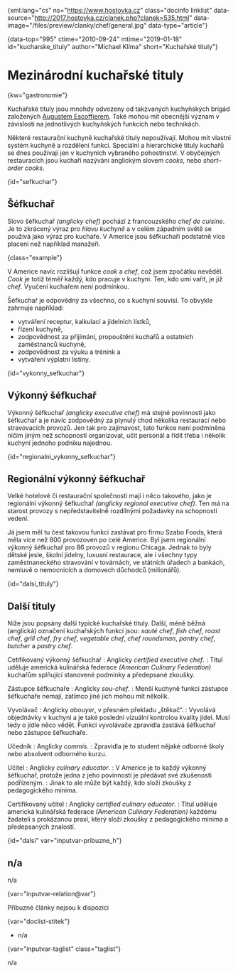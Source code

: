
{xml:lang="cs" ns="https://www.hostovka.cz" class="docinfo linklist" data-source="http://2017.hostovka.cz/clanek.php?clanek=535.html" data-image="/files/preview/clanky/chef/general.jpg" data-type="article"}

{data-top="995" ctime="2010-09-24" mtime="2019-01-18" id="kucharske_tituly" author="Michael Klíma" short="Kuchařské tituly"}

# Mezinárodní kuchařské tituly

<!-- generated attribute kw by user_updatekw.sh on 2020-07-05, do not edit -->

{kw="gastronomie"}

Kuchařské tituly jsou mnohdy odvozeny od takzvaných kuchyňských brigád založených [Augustem Escoffierem][1]. Také mohou mít obecnější význam v závislosti na jednotlivých kuchyňských funkcích nebo technikách.

Některé restaurační kuchyně kuchařské tituly nepoužívají. Mohou mít vlastní systém kuchyně a rozdělení funkcí. Speciální a hierarchické tituly kuchařů se dnes používají jen v kuchyních vybraného pohostinství. V obyčejných restauracích jsou kuchaři nazýváni anglickým slovem _cooks_, nebo _short–order cooks_.

{id="sefkuchar"}

## Šéfkuchař

Slovo šéfkuchař _(anglicky chef)_ pochází z francouzského _chef de cuisine_. Je to zkrácený výraz pro _hlavu kuchyně_ a v celém západním světě se používá jako výraz pro kuchaře. V Americe jsou šéfkuchaři podstatně více placeni než například manažeři.

{class="example"}

V Americe navíc rozlišují funkce _cook_ a _chef_, což jsem zpočátku nevěděl. _Cook_ je totiž téměř každý, kdo pracuje v kuchyni. Ten, kdo umí vařit, je již _chef_. Vyučení kuchařem není podmínkou.

Šéfkuchař je odpovědný za všechno, co s kuchyní souvisí. To obvykle zahrnuje například:

  * vytváření receptur, kalkulací a jídelních lístků,
  * řízení kuchyně,
  * zodpovědnost za přijímání, propouštění kuchařů a ostatních zaměstnanců kuchyně,
  * zodpovědnost za výuku a trénink a
  * vytváření výplatní listiny.

{id="vykonny_sefkuchar"}

## Výkonný šéfkuchař

Výkonný šéfkuchař _(anglicky executive chef)_ má stejné povinnosti jako šéfkuchař a je navíc zodpovědný za plynulý chod několika restaurací nebo stravovacích provozů. Jen tak pro zajímavost, tato funkce není podmíněna ničím jiným než schopností organizovat, učit personál a řídit třeba i několik kuchyní jednoho podniku najednou.

{id="regionalni\_vykonny\_sefkuchar"}

## Regionální výkonný šéfkuchař

Velké hotelové či restaurační společnosti mají i něco takového, jako je regionální výkonný šéfkuchař _(anglicky regional executive chef)_. Ten má na starost provozy s nepředstavitelně rozdílnými požadavky na schopnosti vedení.

Já jsem měl tu čest takovou funkci zastávat pro firmu Szabo Foods, která měla více než 800 provozoven po celé Americe. Byl jsem regionální výkonný šéfkuchař pro 86 provozů v regionu Chicaga. Jednak to byly dětské jesle, školní jídelny, luxusní restaurace, ale i všechny typy zaměstnaneckého stravování v továrnách, ve státních úřadech a bankách, nemluvě o nemocnicích a domovech důchodců (milionářů).

{id="dalsi_tituly"}

## Další tituly

Níže jsou popsány další typické kuchařské tituly. Další, méně běžná (anglická) označení kuchařských funkcí jsou: _sauté chef_, _fish chef_, _roast chef_, _grill chef_, _fry chef_, _vegetable chef_, _chef roundsman_, _pantry chef_, _butcher_ a _pastry chef_.

Cetifikovaný výkonný šéfkuchař
:   Anglicky _certified executive chef_.
:   Titul uděluje americká kulinářská federace _(American Culinary Federation)_ kuchařům splňující stanovené podmínky a předepsané zkoušky.

Zástupce šéfkuchaře
:   Anglicky _sou-chef_.
:   Menší kuchyně funkci zástupce šéfkuchaře nemají, zatímco jiné jich mohou mít několik.

Vyvolávač
:   Anglicky _abouyer_, v přesném překladu „štěkač“.
:   Vyvolává objednávky v kuchyni a je také poslední vizuální kontrolou kvality jídel. Musí tedy o jídle něco vědět. Funkci vyvolávače zpravidla zastává šéfkuchař nebo zástupce šéfkuchaře.

Učedník
:   Anglicky _commis_.
:   Zpravidla je to student nějaké odborné školy nebo absolvent odborného kurzu.

Učitel
:   Anglicky _culinary educator_.
:   V Americe je to každý výkonný šéfkuchař, protože jedna z jeho povinností je předávat své zkušenosti podřízeným.
:   Jinak to ale může být každý, kdo složí zkoušky z pedagogického minima.

Certifikovaný učitel
:   Anglicky _certified culinary educator_.
:   Titul uděluje americká kulinářská federace _(American Culinary Federation)_ každému žadateli s prokázanou praxí, který složí zkoušky z pedagogického minima a předepsaných znalostí.

{id="dalsi" var="inputvar-pribuzne_h"}

## n/a

n/a

{var="inputvar-relation@var"}

Příbuzné články nejsou k dispozici

{var="doclist-stitek"}

  * n/a

{var="inputvar-taglist" class="taglist"}

n/a

 [1]: https://cs.wikipedia.org/wiki/Auguste_Escoffier

